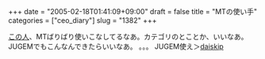 +++
date = "2005-02-18T01:41:09+09:00"
draft = false
title = "MTの使い手"
categories = ["ceo_diary"]
slug = "1382"
+++

<a href="http://daiskip.com" target="_blank">この人</a>、MTばりばり使いこなしてるなあ。カテゴリのとことか、いいなあ。JUGEMでもこんなんできたらいいなあ。
。。。
JUGEM使え＞<a href="http://daiskip.com" target="_blank">daiskip</a>
